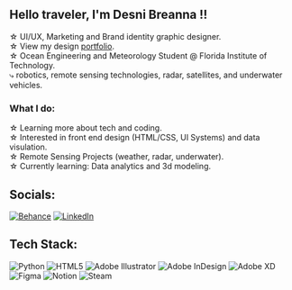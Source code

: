 <!-- level 1 bio and stats -->

## Hello traveler, I'm Desni Breanna !!

 ☆ UI/UX, Marketing and Brand identity graphic designer. <br/>
 ☆ View my design [portfolio](https://www.behance.net/desnibga). <br/>
 ☆ Ocean Engineering and Meteorology Student @ Florida Institute of Technology. <br/>
    ⤷ robotics, remote sensing technologies, radar, satellites, and underwater vehicles.

### What I do: 
 ☆ Learning more about tech and coding. <br/>
 ☆ Interested in front end design (HTML/CSS, UI Systems) and data visulation. <br/> 
 ☆ Remote Sensing Projects (weather, radar, underwater). <br/>
 ☆ Currently learning: Data analytics and 3d modeling. <br/>

## Socials:
[![Behance](https://img.shields.io/badge/Behance-1769ff?logo=behance&logoColor=white)](https://behance.net/desnibga) [![LinkedIn](https://img.shields.io/badge/LinkedIn-%230077B5.svg?logo=linkedin&logoColor=white)](https://linkedin.com/in/desnibga) 

## Tech Stack:
![Python](https://img.shields.io/badge/python-3670A0?style=for-the-badge&logo=python&logoColor=ffdd54) ![HTML5](https://img.shields.io/badge/html5-%23E34F26.svg?style=for-the-badge&logo=html5&logoColor=white) ![Adobe Illustrator](https://img.shields.io/badge/adobe%20illustrator-%23FF9A00.svg?style=for-the-badge&logo=adobe%20illustrator&logoColor=white) ![Adobe InDesign](https://img.shields.io/badge/Adobe%20InDesign-49021F?style=for-the-badge&logo=adobeindesign&logoColor=FF3366) ![Adobe XD](https://img.shields.io/badge/Adobe%20XD-470137?style=for-the-badge&logo=Adobe%20XD&logoColor=#FF61F6) ![Figma](https://img.shields.io/badge/figma-%23F24E1E.svg?style=for-the-badge&logo=figma&logoColor=white) ![Notion](https://img.shields.io/badge/Notion-%23000000.svg?style=for-the-badge&logo=notion&logoColor=white) ![Steam](https://img.shields.io/badge/steam-%23000000.svg?style=for-the-badge&logo=steam&logoColor=white)
